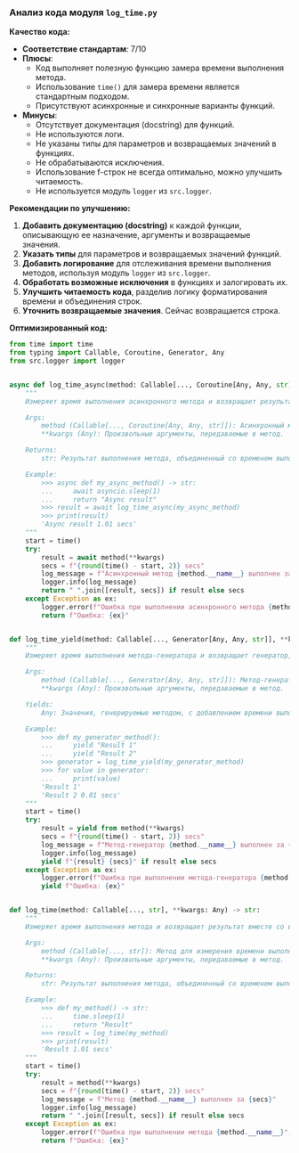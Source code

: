 ### **Анализ кода модуля `log_time.py`**

**Качество кода:**

- **Соответствие стандартам**: 7/10
- **Плюсы**:
    - Код выполняет полезную функцию замера времени выполнения метода.
    - Использование `time()` для замера времени является стандартным подходом.
    - Присутствуют асинхронные и синхронные варианты функций.
- **Минусы**:
    - Отсутствует документация (docstring) для функций.
    - Не используются логи.
    - Не указаны типы для параметров и возвращаемых значений в функциях.
    - Не обрабатываются исключения.
    - Использование f-строк не всегда оптимально, можно улучшить читаемость.
    - Не используется модуль `logger` из `src.logger`.

**Рекомендации по улучшению:**

1.  **Добавить документацию (docstring)** к каждой функции, описывающую ее назначение, аргументы и возвращаемые значения.
2.  **Указать типы** для параметров и возвращаемых значений функций.
3.  **Добавить логирование** для отслеживания времени выполнения методов, используя модуль `logger` из `src.logger`.
4.  **Обработать возможные исключения** в функциях и залогировать их.
5.  **Улучшить читаемость кода**, разделив логику форматирования времени и объединения строк.
6.  **Уточнить возвращаемые значения**. Сейчас возвращается строка.

**Оптимизированный код:**

```python
from time import time
from typing import Callable, Coroutine, Generator, Any
from src.logger import logger


async def log_time_async(method: Callable[..., Coroutine[Any, Any, str]], **kwargs: Any) -> str:
    """
    Измеряет время выполнения асинхронного метода и возвращает результат вместе со временем выполнения.

    Args:
        method (Callable[..., Coroutine[Any, Any, str]]): Асинхронный метод для измерения времени выполнения.
        **kwargs (Any): Произвольные аргументы, передаваемые в метод.

    Returns:
        str: Результат выполнения метода, объединенный со временем выполнения в секундах.

    Example:
        >>> async def my_async_method() -> str:
        ...     await asyncio.sleep(1)
        ...     return "Async result"
        >>> result = await log_time_async(my_async_method)
        >>> print(result)
        'Async result 1.01 secs'
    """
    start = time()
    try:
        result = await method(**kwargs)
        secs = f"{round(time() - start, 2)} secs"
        log_message = f"Асинхронный метод {method.__name__} выполнен за {secs}"
        logger.info(log_message)
        return " ".join([result, secs]) if result else secs
    except Exception as ex:
        logger.error(f"Ошибка при выполнении асинхронного метода {method.__name__}", ex, exc_info=True)
        return f"Ошибка: {ex}"


def log_time_yield(method: Callable[..., Generator[Any, Any, str]], **kwargs: Any) -> Generator[Any, None, None]:
    """
    Измеряет время выполнения метода-генератора и возвращает генератор, добавляющий время выполнения к последнему значению.

    Args:
        method (Callable[..., Generator[Any, Any, str]]): Метод-генератор для измерения времени выполнения.
        **kwargs (Any): Произвольные аргументы, передаваемые в метод.

    Yields:
        Any: Значения, генерируемые методом, с добавлением времени выполнения к последнему значению.

    Example:
        >>> def my_generator_method():
        ...     yield "Result 1"
        ...     yield "Result 2"
        >>> generator = log_time_yield(my_generator_method)
        >>> for value in generator:
        ...     print(value)
        'Result 1'
        'Result 2 0.01 secs'
    """
    start = time()
    try:
        result = yield from method(**kwargs)
        secs = f"{round(time() - start, 2)} secs"
        log_message = f"Метод-генератор {method.__name__} выполнен за {secs}"
        logger.info(log_message)
        yield f"{result} {secs}" if result else secs
    except Exception as ex:
        logger.error(f"Ошибка при выполнении метода-генератора {method.__name__}", ex, exc_info=True)
        yield f"Ошибка: {ex}"


def log_time(method: Callable[..., str], **kwargs: Any) -> str:
    """
    Измеряет время выполнения метода и возвращает результат вместе со временем выполнения.

    Args:
        method (Callable[..., str]): Метод для измерения времени выполнения.
        **kwargs (Any): Произвольные аргументы, передаваемые в метод.

    Returns:
        str: Результат выполнения метода, объединенный со временем выполнения в секундах.

    Example:
        >>> def my_method() -> str:
        ...     time.sleep(1)
        ...     return "Result"
        >>> result = log_time(my_method)
        >>> print(result)
        'Result 1.01 secs'
    """
    start = time()
    try:
        result = method(**kwargs)
        secs = f"{round(time() - start, 2)} secs"
        log_message = f"Метод {method.__name__} выполнен за {secs}"
        logger.info(log_message)
        return " ".join([result, secs]) if result else secs
    except Exception as ex:
        logger.error(f"Ошибка при выполнении метода {method.__name__}", ex, exc_info=True)
        return f"Ошибка: {ex}"